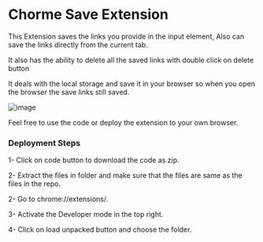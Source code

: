 # Chorme Save Extension

This Extension saves the links you provide in the input element, Also can save the links directly from the current tab.

It also has the ability to delete all the saved links with double click on delete button

It deals with the local storage and save it in your browser so when you open the browser the save links still saved.


![image](https://github.com/ammarmoha37/chorme-save-extension/assets/101853260/84201e77-3b6c-4336-b4a9-d2a3c911eeaa)

Feel free to use the code or deploy the extension to your own browser.

### Deployment Steps

1- Click on code button to download the code as zip. 

2- Extract the files in folder and make sure that the files are same as the files in the repo.

2- Go to chrome://extensions/.

3- Activate the Developer mode in the top right.

4- Click on load unpacked button and choose the folder.

